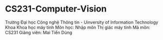 # CS231-Computer-Vision

Trường Đại học Công nghệ Thông tin - Uinversity of Information Technology
Khoa Khoa học máy tính
Môn học: Nhập môn Thị giác máy tính
Mã môn: CS231
Giảng viên: Mai Tiến Dũng
